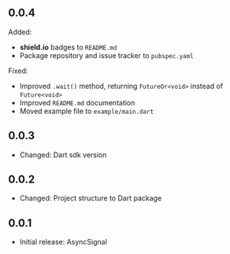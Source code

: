 ## 0.0.4

Added:
- **shield.io** badges to `README.md`
- Package repository and issue tracker to `pubspec.yaml`

Fixed:
- Improved `.wait()` method, returning `FutureOr<void>` instead of `Future<void>`
- Improved `README.md` documentation
- Moved example file to `example/main.dart`

## 0.0.3

- Changed: Dart sdk version

## 0.0.2

- Changed: Project structure to Dart package

## 0.0.1

- Initial release: AsyncSignal
